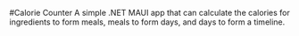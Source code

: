 #Calorie Counter
A simple .NET MAUI app that can calculate the calories for ingredients to form meals, meals to form days, and days to form a timeline.